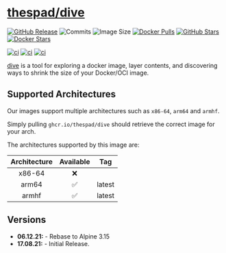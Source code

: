 # [thespad/dive](https://github.com/thespad/docker-dive)

[![GitHub Release](https://img.shields.io/github/release/thespad/docker-dive.svg?color=26689A&labelColor=555555&logoColor=ffffff&style=for-the-badge&logo=github)](https://github.com/thespad/docker-dive/releases)
![Commits](https://img.shields.io/github/commits-since/thespad/docker-dive/latest?color=26689A&include_prereleases&logo=github&style=for-the-badge)
![Image Size](https://img.shields.io/docker/image-size/thespad/dive/latest?color=26689A&labelColor=555555&logoColor=ffffff&style=for-the-badge&label=Size)
[![Docker Pulls](https://img.shields.io/docker/pulls/thespad/dive.svg?color=26689A&labelColor=555555&logoColor=ffffff&style=for-the-badge&label=pulls&logo=docker)](https://hub.docker.com/r/thespad/dive)
[![GitHub Stars](https://img.shields.io/github/stars/thespad/docker-dive.svg?color=26689A&labelColor=555555&logoColor=ffffff&style=for-the-badge&logo=github)](https://github.com/thespad/docker-dive)
[![Docker Stars](https://img.shields.io/docker/stars/thespad/dive.svg?color=26689A&labelColor=555555&logoColor=ffffff&style=for-the-badge&label=stars&logo=docker)](https://hub.docker.com/r/thespad/dive)

[![ci](https://img.shields.io/github/workflow/status/thespad/docker-dive/Check%20for%20update%20and%20release.svg?labelColor=555555&logoColor=ffffff&style=for-the-badge&logo=github&label=Check%20For%20Upstream%20Updates)](https://github.com/thespad/docker-dive/actions/workflows/called-ci.yml)
[![ci](https://img.shields.io/github/workflow/status/thespad/docker-dive/Check%20for%20base%20image%20updates.svg?labelColor=555555&logoColor=ffffff&style=for-the-badge&logo=github&label=Check%20For%20Baseimage%20Updates)](https://github.com/thespad/docker-dive/actions/workflows/called-baseimage-update.yml)
[![ci](https://img.shields.io/github/workflow/status/thespad/docker-dive/Build%20Image%20On%20Release.svg?labelColor=555555&logoColor=ffffff&style=for-the-badge&logo=github&label=Build%20Image)](https://github.com/thespad/docker-dive/actions/workflows/called-bakebuild.yml)

[dive](https://github.com/wagoodman/dive) is a tool for exploring a docker image, layer contents, and discovering ways to shrink the size of your Docker/OCI image.

## Supported Architectures

Our images support multiple architectures such as `x86-64`, `arm64` and `armhf`.

Simply pulling `ghcr.io/thespad/dive` should retrieve the correct image for your arch.

The architectures supported by this image are:

| Architecture | Available | Tag |
| :----: | :----: | ---- |
| x86-64 | ❌ |  |
| arm64 | ✅ | latest |
| armhf | ✅ | latest |

## Versions

* **06.12.21:** - Rebase to Alpine 3.15
* **17.08.21:** - Initial Release.
